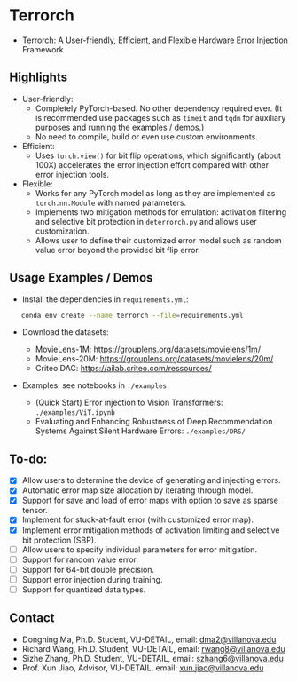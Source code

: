 # Terrorch
- Terrorch: A User-friendly, Efficient, and Flexible Hardware Error Injection Framework

## Highlights
- User-friendly:
    - Completely PyTorch-based. No other dependency required ever. (It is recommended use packages such as `timeit` and `tqdm` for auxiliary purposes and running the examples / demos.)
    - No need to compile, build or even use custom environments.
- Efficient:
    - Uses `torch.view()` for bit flip operations, which significantly (about 100X) accelerates the error injection effort compared with other error injection tools. 
- Flexible:
    - Works for any PyTorch model as long as they are implemented as `torch.nn.Module` with named parameters.
    - Implements two mitigation methods for emulation: activation filtering and selective bit protection in `deterrorch.py` and allows user customization.
    - Allows user to define their customized error model such as random value error beyond the provided bit flip error. 

## Usage Examples / Demos
 - Install the dependencies in `requirements.yml`:
 ```bash
    conda env create --name terrorch --file=requirements.yml
 ```
 - Download the datasets:
   - MovieLens-1M: https://grouplens.org/datasets/movielens/1m/
   - MovieLens-20M: https://grouplens.org/datasets/movielens/20m/
   - Criteo DAC: https://ailab.criteo.com/ressources/ 

- Examples: see notebooks in `./examples`
    - (Quick Start) Error injection to Vision Transformers: `./examples/ViT.ipynb`
    - Evaluating and Enhancing Robustness of Deep Recommendation Systems Against Silent Hardware Errors: `./examples/DRS/`
    
## To-do:
- [X] Allow users to determine the device of generating and injecting errors.
- [X] Automatic error map size allocation by iterating through model.
- [X] Support for save and load of error maps with option to save as sparse tensor.
- [X] Implement for stuck-at-fault error (with customized error map).
- [X] Implement error mitigation methods of activation limiting and selective bit protection (SBP).
- [ ] Allow users to specify individual parameters for error mitigation.
- [ ] Support for random value error.
- [ ] Support for 64-bit double precision.
- [ ] Support error injection during training.
- [ ] Support for quantized data types.

## Contact
- Dongning Ma, Ph.D. Student, VU-DETAIL, email: dma2@villanova.edu 
- Richard Wang, Ph.D. Student, VU-DETAIL, email: rwang8@villanova.edu 
- Sizhe Zhang, Ph.D. Student, VU-DETAIL, email: szhang6@villanova.edu 
- Prof. Xun Jiao, Advisor, VU-DETAIL, email: xun.jiao@villanova.edu 
